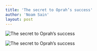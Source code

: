 ```yaml
---
title: 'The secret to Oprah’s success'
author: 'Noam Sain'
layout: post
---
```


![The secret to Oprah’s success](http://2.bp.blogspot.com/_8aN4krk1nsk/SurtmEux9_I/AAAAAAAAARg/eDoMP7uRPks/s400/Oprah.jpg "The secret to Oprah’s success")

![The secret to Oprah’s success](http://1.bp.blogspot.com/_8aN4krk1nsk/SurtmUd3sOI/AAAAAAAAARo/AVf0YXGxHrM/s400/Ann.jpg "The secret to Oprah’s success")
